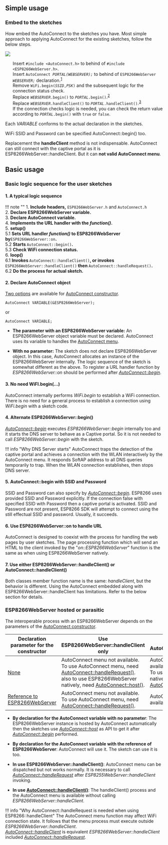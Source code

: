 ## Simple usage

### <i class="fa fa-edit"></i> Embed to the sketches

How embed the AutoConnect to the sketches you have. Most simple approach to applying AutoConnect for the existing sketches, follow the below steps.

<img src="../images/BeforeAfter.svg" />

<ul class="ulsty-edit" style="list-style:none;">
  <li>Insert <code class="codehilite"><span class="cp">#include</span> <span class="cpf">&lt;AutoConnect.h&gt;</span></code> to behind of <code class="codehilite"><span class="cp">#include</span> <span class="cpf">&lt;ESP8266WebServer.h&gt;</span></code>.</li>
  <li>Insert <code class="codehilite"><span class="na">AutoConnect</span> <em>PORTAL(WEBSERVER);</em></code> to behind of <code class="codehilite"><span class="na">ESP8266WebServer</span> <em>WEBSERVER;</em></code> declaration.<sup id="fnref:1"><a class="footnote-ref" href="#fn:1" rel="footnote">1</a></sup></li>
  <li>Remove <code class="codehilite">WiFi.<span class="na">begin</span>(<em>SSID</em>,<em>PSK</em>)</code> and the subsequent logic for the connection status check.</li>
  <li>Replace <code class="codehilite"><em>WEBSERVER</em>.<span class="na">begin</span><span class="p">()</span></code> to <code class="codehilite"><em>PORTAL</em>.<span class="na">begin</span><span class="p">()</span></code>.<sup id="fnref:2"><a class="footnote-ref" href="#fn:2" rel="footnote">2</a></sup></li>
  <li>Replace <code class="codehilite"><em>WEBSERVER</em>.<span class="na">handleClient</span><span class="p">()</span></code> to <code class="codehilite"><em>PORTAL</em>.<span class="na">handleClient</span><span class="p">()</span></code>.<sup id="fnref:3"><a class="footnote-ref" href="#fn:3" rel="footnote">3</a></sup></li>
  <li>If the connection checks logic is needed, you can check the return value according to <code class="codehilite"><em>PORTAL</em>.<span class="na">begin</span><span class="p">()</span></code> with <code class="codehilite">true</code> or <code class="codehilite">false</code>.</li>
</ul>

[^1]:
Each *VARIABLE* conforms to the actual declaration in the sketches.  

[^2]:
WiFi SSID and Password can be specified AutoConnect::begin() too.

[^3]:
Replacement the **handleClient** method is not indispensable. AutoConnect can still connect with the captive portal as it is ESP8266WebServer::handleClient. But it can **not valid AutoConnect menu**.

## Basic usage

### <i class="fa fa-caret-right"></i> Basic logic sequence for the user sketches

#### 1. A typical logic sequence

!!! note ""
    1. <strong>Include headers,</strong> `ESP8266WebServer.h` and `AutoConnect.h`  
    2. <strong>Declare ESP8266WebServer variable.</strong>  
    3. <strong>Declare AutoConnect variable.</strong>  
    4. <strong>Implements the URL handler with the *function()*.</strong>  
    5. <strong>setup()</strong>  
       5.1 <strong>Sets URL handler *function()* to ESP8266WebServer by</strong>`ESP8266WebServer::on`<strong>.</strong>  
       5.2 <strong>Starts </strong>`AutoConnect::begin()`<strong>.</strong>  
       5.3 <strong>Check WiFi connection status.</strong>  
    6. <strong>loop()</strong>  
       6.1 <strong>Invokes </strong>`AutoConnect::handleClient()`<strong>, or invokes </strong>`ESP8266WebServer::handleClient()`<strong> then </strong>`AutoConnect::handleRequest()`<strong>.</strong>  
       6.2 <strong>Do the process for actual sketch.</strong>  

#### 2. Declare AutoConnect object

[Two options](#esp8266webserver-hosted-or-parasitic) are available for [AutoConnect constructor](api.md#constructors).

```arduino
AutoConnect VARIABLE(&ESP8266WebServer);
```
or

```arduino
AutoConnect VARIABLE;
```

- **The parameter with an ESP8266WebServer variable:** An ESP8266WebServer object variable must be declared. AutoConnect uses its variable to handles the [AutoConnect menu](menu.md).

- **With no parameter:** The sketch does not declare ESP8266WebServer object. In this case, AutoConnect allocates an instance of the ESP8266WebServer internally. The logic sequence of the sketch is somewhat different as the above. To register a URL handler function by *ESP8266WebServer::on* should be performed after [*AutoConnect::begin*](api.md#begin).

#### 3. No need WiFI.begin(...)

AutoConnect internally performs *WiFi.begin* to establish a WiFi connection. There is no need for a general process to establish a connection using *WiFi.begin* with a sketch code.

#### 4. Alternate ESP8266WebServer::begin()

[*AutoConnect::begin*](api.md#begin) executes *ESP8266WebServer::begin* internally too and it starts the DNS server to behave as a Captive portal. So it is not needed to call *ESP8266WebServer::begin* with the sketch.

!!! info "Why DNS Server starts"
    AutoConnect traps the detection of the captive portal and achieves a connection with the WLAN interactively by the AutoConnect menu. It responds SoftAP address to all DNS queries temporarily to trap. When the WLAN connection establishes, then stops DNS server.

#### 5. AutoConnect::begin with SSID and Password

SSID and Password can also specify by [*AutoConnect::begin*](api.me#begin). ESP8266 uses provided SSID and Password explicitly. If the connection false with specified SSID with Password then a captive portal is activated. SSID and Password are not present, ESP8266 SDK will attempt to connect using the still effectual SSID and password. Usually, it succeeds.

#### 6. Use ESP8266WebServer::on to handle URL

AutoConnect is designed to coexist with the process for handling the web pages by user sketches. The page processing function which will send an HTML to the client invoked by the "*on::ESP8266WebServer*" function is the same as when using ESP8266WebServer natively.

#### 7. Use either ESP8266WebServer::handleClient() or AutoConnect::handleClient()

Both classes member function name is the same: *handleClient*, but the behavior is different. Using the AutoConnect embedded along with ESP8266WebServer::handleClient has limitations. Refer to the below section for details. 

### <i class="fa fa-caret-right"></i> ESP8266WebServer hosted or parasitic

The interoperable process with an ESP8266WebServer depends on the parameters of the [AutoConnect constructor](api.md#constructors).

Declaration parameter for the constructor | Use ESP8266WebServer::handleClient only | Use AutoConnect::handleClient
----|----|---
[None](api.md#constructors) | AutoConnect menu not available.<br>To use AutoConnect menu, need [AutoConnect::handleRequest()](api.md#handlerequest).<br>also to use ESP8266WebServer natively, need [AutoConnect::host()](api.md#host). | AutoConnect menu available.<br>To use ESP8266WebServer natively, need [AutoConnect::host()](api.md#host).
[Reference to ESP8266WebServer](api.md#withparameter) | AutoConnect menu not available.<br>To use AutoConnect menu, need [AutoConnect::handleRequest()](api.md#handlerequest). | AutoConnect menu available.

- **By declaration for the AutoConnect variable with no parameter**: The ESP8266WebServer instance is hosted by AutoConnect automatically then the sketches use [*AutoConnect::host*](api.md#host) as API to get it after [*AutoConnect::begin*](api.md#begin) performed.

- **By declaration for the AutoConnect variable with the reference of ESP8266WebServer**: AutoConnect will use it. The sketch can use it is too.

- **In use ESP8266WebServer::handleClient()**: AutoConnect menu can be dispatched but not works normally. It is necessary to call [*AutoConnect::handleRequest*](api.md#void-handlerequest) after *ESP8255WebServer::handleClient* invoking.

- **In use [AutoConnect::handleClient()](api.md#void-handleclient)**: The handleClient() process and the AutoConnect menu is available without calling *ESP8266WebServer::handleClient*.

!!! info "Why AutoConnect::handleRequest is needed when using ESP8266::handleClient"
    The AutoConnect menu function may affect WiFi connection state. It follows that the menu process must execute outside *ESP8266WebServer::handleClient*.  
    [*AutoConnect::handleClient*](api.md#void-handleclient) is equivalent *ESP8266WebServer::handleClient* included [*AutoConnect::handleRequest*](api.md#void-handlerequest).

